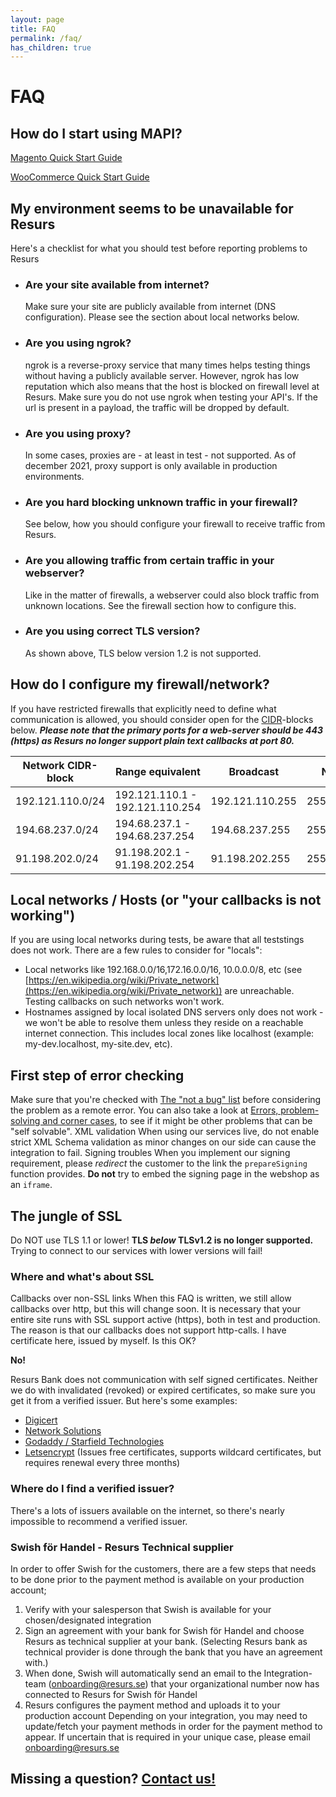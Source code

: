 ```yaml
---
layout: page
title: FAQ
permalink: /faq/
has_children: true
---
```


# FAQ 

## How do I start using MAPI?

[Magento Quick Start Guide](../platform-plugins/magento-modules/resurs-bank-magento2-module-for-mapi-quick-start)

[WooCommerce Quick Start Guide](../platform-plugins/woocommerce/woocommerce-quickstart)

## My environment seems to be unavailable for Resurs
Here's a checklist for what you should test before reporting problems to
Resurs
- ### Are your site available from internet?
  Make sure your site are publicly available from internet (DNS
  configuration). Please see the section about local networks below.
- ### Are you using ngrok?
  ngrok is a reverse-proxy service that many times helps testing things
  without having a publicly available server. However, ngrok has low
  reputation which also means that the host is blocked on firewall level
  at Resurs. Make sure you do not use ngrok when testing your API's. If
  the url is present in a payload, the traffic will be dropped by
  default.
- ### Are you using proxy?
  In some cases, proxies are - at least in test - not supported. As of
  december 2021, proxy support is only available in production
  environments.
- ### Are you hard blocking unknown traffic in your firewall?
  See below, how you should configure your firewall to receive traffic
  from Resurs.
- ### Are you allowing traffic from certain traffic in your webserver?
  Like in the matter of firewalls, a webserver could also block traffic
  from unknown locations. See the firewall section how to configure
  this.
- ### Are you using correct TLS version?
  As shown above, TLS below version 1.2 is not supported.
## How do I configure my firewall/network?
If you have restricted firewalls that explicitly need to define what
communication is allowed, you should consider open for the
[CIDR](https://sv.wikipedia.org/wiki/Classless_Inter-Domain_Routing)-blocks
below.
***Please note that the primary ports for a web-server should be 443
(https) as Resurs no longer support plain text callbacks at port 80.***
  
| Network CIDR-block | Range equivalent                | Broadcast       | Netmask       | Firewall settings         | Allow ports | AS Number                            |
|--------------------|---------------------------------|-----------------|---------------|---------------------------|-------------|--------------------------------------|
| 192.121.110.0/24   | 192.121.110.1 - 192.121.110.254 | 192.121.110.255 | 255.255.255.0 | Allow from 192.121.110.\* | 443 (https) | [AS35814](https://ipinfo.io/AS35814) |
| 194.68.237.0/24    | 194.68.237.1 - 194.68.237.254   | 194.68.237.255  | 255.255.255.0 | Allow from 194.68.237.\*  | 443 (https) | [AS35814](https://ipinfo.io/AS35814) |
| 91.198.202.0/24    | 91.198.202.1 - 91.198.202.254   | 91.198.202.255  | 255.255.255.0 | Allow from 91.198.202.\*  | 443 (https) | [AS35814](https://ipinfo.io/AS35814) |
  
## Local networks / Hosts (or "your callbacks is not working")
If you are using local networks during tests, be aware that all
teststings does not work. There are a few rules to consider for
"locals":
- Local networks like 192.168.0.0/16,172.16.0.0/16, 10.0.0.0/8, etc
  (see [https://en.wikipedia.org/wiki/Private_network](https://en.wikipedia.org/wiki/Private_network))
  are unreachable. Testing callbacks on such networks won't work.
- Hostnames assigned by local isolated DNS servers only does not work -
  we won't be able to resolve them unless they reside on a reachable
  internet connection. This includes local zones like localhost
  (example: my-dev.localhost, my-site.dev, etc).


## First step of error checking
Make sure that you're checked with [The "not a bug" list](16056903.md)
before considering the problem as a remote error. You can also take a
look at [Errors, problem-solving and corner cases](16056453.html), to
see if it might be other problems that can be "self solvable".
XML validation
When using our services live, do not enable strict XML Schema validation
as minor changes on our side can cause the integration to fail.
Signing troubles
When you implement our signing requirement, please *redirect* the
customer to the link the `prepareSigning` function provides. **Do
not** try to embed the signing page in the webshop as an `iframe`.

## The jungle of SSL
Do NOT use TLS 1.1 or lower!
**TLS *below* TLSv1.2 is no longer supported.** Trying to connect to our
services with lower versions will fail!

### Where and what's about SSL
Callbacks over non-SSL links
When this FAQ is written, we still allow callbacks over http, but this
will change soon.
It is necessary that your entire site runs with SSL support active
(https), both in test and production. The reason is that our callbacks
does not support http-calls.
I have certificate here, issued by myself. Is this OK?

**No!**

Resurs Bank does not communication with self signed certificates.
Neither we do with invalidated (revoked) or expired certificates, so
make sure you get it from a verified issuer. But here's some examples:

- [Digicert](https://www.digicert.com/)
- [Network Solutions](https://www.networksolutions.com/)
- [Godaddy / Starfield Technologies](https://www.godaddy.com)
- [Letsencrypt](https://letsencrypt.org/) (Issues free certificates,
supports wildcard certificates, but requires renewal every three
months) 

### Where do I find a verified issuer?
There's a lots of issuers available on the internet, so there's nearly
impossible to recommend a verified issuer.

### Swish för Handel - Resurs Technical supplier
In order to offer Swish for the customers, there are a few steps that needs to be done prior to the payment method is available on your production account;
1. Verify with your salesperson that Swish is available for your chosen/designated integration
2. Sign an agreement with your bank for Swish för Handel and choose Resurs as technical supplier at your bank. (Selecting Resurs bank as
technical provider is done through the bank that you have an agreement with.)
3. When done, Swish will automatically send an email to the Integration-team (onboarding@resurs.se) that your organizational number now has
connected to Resurs for Swish för Handel
4. Resurs configures the payment method and uploads it to your production account
Depending on your integration, you may need to update/fetch your payment methods in order for the payment method to appear. If uncertain that is required in your unique case, please email onboarding@resurs.se

## Missing a question? [Contact us!](Contact_327926.html)
